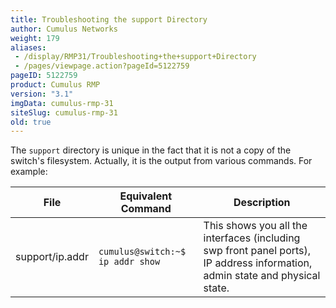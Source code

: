 ```yaml
---
title: Troubleshooting the support Directory
author: Cumulus Networks
weight: 179
aliases:
 - /display/RMP31/Troubleshooting+the+support+Directory
 - /pages/viewpage.action?pageId=5122759
pageID: 5122759
product: Cumulus RMP
version: "3.1"
imgData: cumulus-rmp-31
siteSlug: cumulus-rmp-31
old: true
---
```

The `support` directory is unique in the fact that it is not a copy of
the switch's filesystem. Actually, it is the output from various
commands. For example:

| File            | Equivalent Command               | Description                                                                                                                  |
| --------------- | -------------------------------- | ---------------------------------------------------------------------------------------------------------------------------- |
| support/ip.addr | `cumulus@switch:~$ ip addr show` | This shows you all the interfaces (including swp front panel ports), IP address information, admin state and physical state. |


